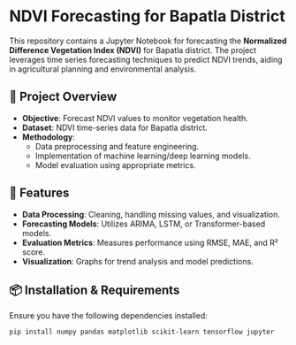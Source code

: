 # NDVI Forecasting for Bapatla District

This repository contains a Jupyter Notebook for forecasting the **Normalized Difference Vegetation Index (NDVI)** for Bapatla district. The project leverages time series forecasting techniques to predict NDVI trends, aiding in agricultural planning and environmental analysis.

## 📌 Project Overview
- **Objective**: Forecast NDVI values to monitor vegetation health.
- **Dataset**: NDVI time-series data for Bapatla district.
- **Methodology**:
  - Data preprocessing and feature engineering.
  - Implementation of machine learning/deep learning models.
  - Model evaluation using appropriate metrics.

## 🚀 Features
- **Data Processing**: Cleaning, handling missing values, and visualization.
- **Forecasting Models**: Utilizes ARIMA, LSTM, or Transformer-based models.
- **Evaluation Metrics**: Measures performance using RMSE, MAE, and R² score.
- **Visualization**: Graphs for trend analysis and model predictions.

## 📦 Installation & Requirements
Ensure you have the following dependencies installed:
```bash
pip install numpy pandas matplotlib scikit-learn tensorflow jupyter

